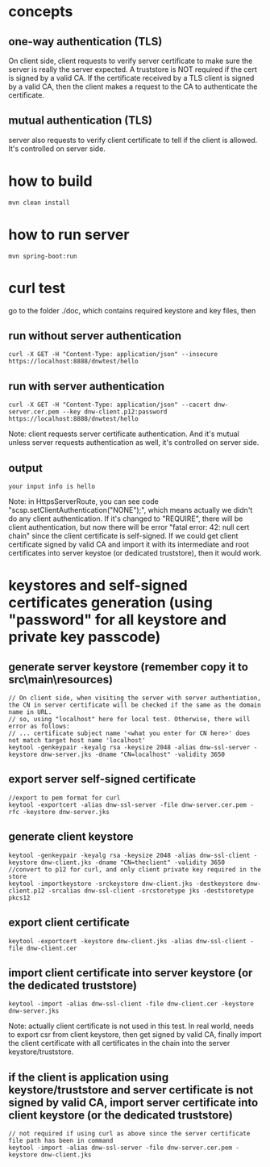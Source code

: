 # concepts
## one-way authentication (TLS)
On client side, client requests to verify server certificate to make sure the server is really the server expected.
A truststore is NOT required if the cert is signed by a valid CA. If the certificate received by a TLS client is signed by a valid CA, then the client makes a request to the CA to authenticate the certificate.
## mutual authentication (TLS)
server also requests to verify client certificate to tell if the client is allowed. 
It's controlled on server side.

# how to build
```
mvn clean install
```
# how to run server
```
mvn spring-boot:run
```

# curl test
go to the folder ./doc, which contains required keystore and key files, then
## run without server authentication
```
curl -X GET -H "Content-Type: application/json" --insecure https://localhost:8888/dnwtest/hello
```
## run with server authentication
```
curl -X GET -H "Content-Type: application/json" --cacert dnw-server.cer.pem --key dnw-client.p12:password https://localhost:8888/dnwtest/hello
```
Note: client requests server certificate authentication. And it's mutual unless server requests authentication as well, it's controlled on server side.
## output
```
your input info is hello
```
Note: in HttpsServerRoute, you can see code "scsp.setClientAuthentication("NONE");", which means actually we didn't do any client authentication. If it's changed to "REQUIRE", there will be client authentication, but now there will be error "fatal error: 42: null cert chain" since the client certificate is self-signed. If we could get client certificate signed by valid CA and import it with its intermediate and root certificates into server keystoe (or dedicated truststore), then it would work.

# keystores and self-signed certificates generation (using "password" for all keystore and private key passcode)
## generate server keystore (remember copy it to src\main\resources)
```
// On client side, when visiting the server with server authentiation, the CN in server certificate will be checked if the same as the domain name in URL.
// so, using "localhost" here for local test. Otherwise, there will error as follows:
// ... certificate subject name '<what you enter for CN here>' does not match target host name 'localhost'
keytool -genkeypair -keyalg rsa -keysize 2048 -alias dnw-ssl-server -keystore dnw-server.jks -dname "CN=localhost" -validity 3650
```
## export server self-signed certificate
```
//export to pem format for curl
keytool -exportcert -alias dnw-ssl-server -file dnw-server.cer.pem -rfc -keystore dnw-server.jks
```
## generate client keystore
```
keytool -genkeypair -keyalg rsa -keysize 2048 -alias dnw-ssl-client -keystore dnw-client.jks -dname "CN=theclient" -validity 3650
//convert to p12 for curl, and only client private key required in the store
keytool -importkeystore -srckeystore dnw-client.jks -destkeystore dnw-client.p12 -srcalias dnw-ssl-client -srcstoretype jks -deststoretype pkcs12
```
## export client certificate
```
keytool -exportcert -keystore dnw-client.jks -alias dnw-ssl-client -file dnw-client.cer
```
## import client certificate into server keystore (or the dedicated truststore)
```
keytool -import -alias dnw-ssl-client -file dnw-client.cer -keystore dnw-server.jks
```
Note: actually client certificate is not used in this test. In real world, needs to export csr from client keystore, then get signed by valid CA, finally import the client certificate with all certificates in the chain into the server keystore/truststore.
## if the client is application using keystore/truststore and server certificate is not signed by valid CA, import server certificate into client keystore (or the dedicated truststore)
```
// not required if using curl as above since the server certificate file path has been in command
keytool -import -alias dnw-ssl-server -file dnw-server.cer.pem -keystore dnw-client.jks
```
